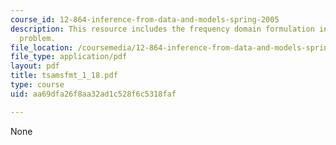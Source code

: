 ```yaml
---
course_id: 12-864-inference-from-data-and-models-spring-2005
description: This resource includes the frequency domain formulation in solving a
  problem.
file_location: /coursemedia/12-864-inference-from-data-and-models-spring-2005/aa69dfa26f8aa32ad1c528f6c5318faf_tsamsfmt_1_18.pdf
file_type: application/pdf
layout: pdf
title: tsamsfmt_1_18.pdf
type: course
uid: aa69dfa26f8aa32ad1c528f6c5318faf

---
```

None